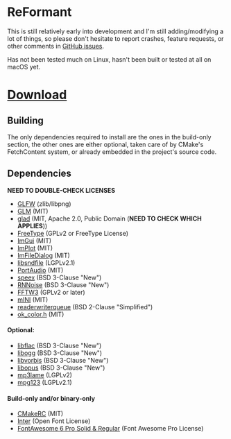 # ReFormant

This is still relatively early into development and I'm still adding/modifying a lot of things,
so please don't hesitate to report crashes, feature requests, or other comments
in [GitHub issues](https://github.com/in-formant/re-formant/issues).

Has not been tested much on Linux, hasn't been built or tested at all on macOS yet.

# [Download](https://github.com/in-formant/re-formant/releases/tag/v0.1-alpha)

## Building

The only dependencies required to install are the ones in the build-only section, the other ones are either optional,
taken care of by CMake's FetchContent system, or already embedded in the project's source code.

## Dependencies

**NEED TO DOUBLE-CHECK LICENSES**

- [GLFW](https://www.glfw.org) (zlib/libpng)
- [GLM](https://github.com/g-truc/glm) (MIT)
- [glad](https://github.com/Dav1dde/glad) (MIT, Apache 2.0, Public Domain (**NEED TO CHECK WHICH APPLIES**))
- [FreeType](https://freetype.org) (GPLv2 or FreeType License)
- [ImGui](https://github.com/ocornut/imgui) (MIT)
- [ImPlot](https://github.com/epezent/implot) (MIT)
- [ImFileDialog](https://github.com/dfranx/ImFileDialog) (MIT)
- [libsndfile](https://github.com/libsndfile/libsndfile) (LGPLv2.1)
- [PortAudio](https://www.portaudio.com/) (MIT)
- [speex](https://www.speex.org/) (BSD 3-Clause "New")
- [RNNoise](https://github.com/xiph/rnnoise) (BSD 3-Clause "New")
- [FFTW3](https://www.fftw.org) (GPLv2 or later)
- [mINI](https://github.com/metayeti/mINI) (MIT)
- [readerwriterqueue](https://github.com/cameron314/readerwriterqueue) (BSD 2-Clause "Simplified")
- [ok_color.h](https://bottosson.github.io/misc/ok_color.h) (MIT)

#### Optional:

- [libflac](https://xiph.org/flac) (BSD 3-Clause "New")
- [libogg](https://xiph.org/ogg) (BSD 3-Clause "New")
- [libvorbis](https://xiph.org/vorbis) (BSD 3-Clause "New")
- [libopus](https://opus-codec.org/) (BSD 3-Clause "New")
- [mp3lame](https://lame.sourceforge.io/) (LGPLv2)
- [mpg123](https://mpg123.org/) (LGPLv2.1)

#### Build-only and/or binary-only

- [CMakeRC](https://github.com/vector-of-bool/cmrc) (MIT)
- [Inter](https://rsms.me/inter/) (Open Font License)
- [FontAwesome 6 Pro Solid & Regular](https://fontawesome.com/) (Font Awesome Pro License)
